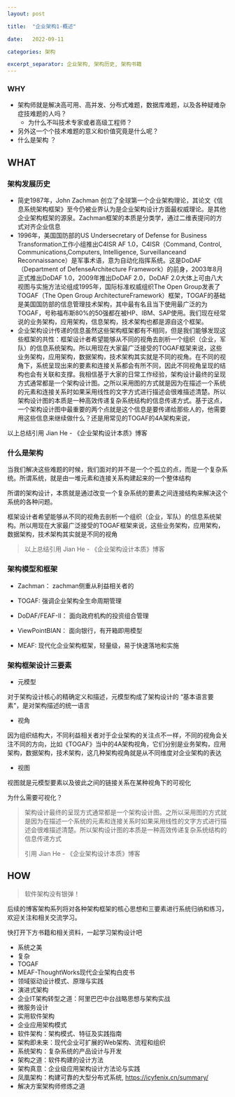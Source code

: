 ```yaml
---
layout: post

title:  "企业架构1-概述"

date:   2022-09-11

categories: 架构

excerpt_separator: 企业架构, 架构历史, 架构书籍
---
```



### WHY

* 架构师就是解决高可用、高并发、分布式难题，数据库难题，以及各种疑难杂症技难题的人吗？
  * 为什么不叫技术专家或者高级工程师？
* 另外这一个个技术难题的意义和价值究竟是什么呢？
* 什么是架构 ？


## WHAT

### 架构发展历史

* 简史1987年，John Zachman 创立了全球第一个企业架构理论，其论文《信息系统架构框架》至今仍被业界认为是企业架构设计方面最权威理论。是其他企业架构框架的源泉。Zachman框架的本质是分类学，通过二维表提问的方式对⻬企业信息
* 1996年，美国国防部的US Undersecretary of Defense for Business Transformation工作小组推出C4ISR AF 1.0，C4ISR（Command, Control, Communications,Computers, Intelligence, Surveillanceand Reconnaissance）是军事术语，意为自动化指挥系统。这是DoDAF（Department of DefenseArchitecture Framework）的前身，2003年8月正式推出DoDAF 1.0，2009年推出DoDAF 2.0，DoDAF 2.0大体上可由八大视图与实施方法论组成1995年，国际标准权威组织The Open Group发表了TOGAF（The Open Group ArchitectureFramework）框架，TOGAF的基础是美国国防部的信息管理技术架构，其中最有名且当下使用最广泛的为TOGAF，号称福布斯80%的50强都在被HP、IBM、SAP使用。我们现在经常说的业务架构，应用架构，信息架构，技术架构也都是源自这个框架。
* 企业架构设计传递的信息虽然这些架构框架都有不相同，但是我们能够发现这些框架的共性：框架设计者希望能够从不同的视⻆去剖析一个组织（企业，军队）的信息系统架构。所以用现在大家最广泛接受的TOGAF框架来说，这些业务架构，应用架构，数据架构，技术架构其实就是不同的视⻆。在不同的视⻆下，系统呈现出来的要素和连接关系都会有所不同，因此不同视⻆呈现的结构也会有关联和支撑。我相信基于大家的日常工作经验，架构设计最终的呈现方式通常都是一个架构设计图。之所以采用图的方式就是因为在描述一个系统的元素和连接关系时如果采用线性的文字方式进行描述会很难描述清楚。所以架构设计图的本质是一种高效传递复杂系统结构的信息传递方式。基于这点，一个架构设计图中最重要的两个点就是这个信息是要传递给那些人的，他需要用这些信息来继续做什么？还是用常⻅的TOGAF的4A架构来说，

以上总结引用 Jian He - 《企业架构设计本质》博客


### 什么是架构

当我们解决这些难题的时候，我们面对的并不是一个个孤立的点，而是一个复杂系统。所谓系统，就是由一堆元素和连接关系构建起来的一个整体结构

所谓的架构设计，本质就是通过改变一个复杂系统的要素之间连接结构来解决这个系统的各种问题。

框架设计者希望能够从不同的视⻆去剖析一个组织（企业，军队）的信息系统架构。所以用现在大家最广泛接受的TOGAF框架来说，这些业务架构，应用架构，数据架构，技术架构其实就是不同的视⻆

> 以上总结引用 Jian He - 《企业架构设计本质》博客


### 架构模型和框架

* Zachman： zachman侧重从利益相关者的
* TOGAF:  强调企业架构全生命周期管理

* DoDAF/FEAF-II： 面向政府机构的投资组合管理
* ViewPointBIAN：  面向银行，有开箱即用模型

* MEAF:  现代化企业架构框架，轻量级，易于快速落地和实施


### 架构框架设计三要素

* 元模型

对于架构设计核心的精确定义和描述，元模型构成了架构设计的 “基本语言要素"，是对架构描述的统一语言

* 视角

因为组织结构大，不同利益相关者对于企业架构的关注点不一样，不同的视角会关注不同的方向，比如《TOGAF》当中的4A架构视角，它们分别是业务架构，应用架构，数据架构，技术架构，这几种架构视角就是从不同维度对企业架构的表达

* 视图

视图就是元模型要素以及彼此之间的链接关系在某种视角下的可视化

为什么需要可视化？ 

> 架构设计最终的呈现方式通常都是一个架构设计图。之所以采用图的方式就是因为在描述一个系统的元素和连接关系时如果采用线性的文字方式进行描述会很难描述清楚。所以架构设计图的本质是一种高效传递复杂系统结构的信息传递方式
>
> 引用 Jian He - 《企业架构设计本质》博客


## HOW

> 软件架构没有银弹！

后续的博客架构系列将对各种架构框架的核心思想和三要素进行系统归纳和练习，欢迎关注和相关交流学习。

快打开下方书籍和相关资料，一起学习架构设计吧

* 系统之美
* 复杂
* TOGAF
* MEAF-ThoughtWorks现代企业架构白皮书
* 领域驱动设计模式、原理与实践
* 演进式架构
* 企业IT架构转型之道：阿里巴巴中台战略思想与架构实战
* 微服务设计
* 实用软件架构
* 企业应用架构模式
* 软件架构：架构模式、特征及实践指南
* 架构即未来：现代企业可扩展的Web架构、流程和组织
* 系统架构：复杂系统的产品设计与开发
* 架构之道：软件构建的设计方法
* 架构真意：企业级应用架构设计方法论与实践
* 凤凰架构：构建可靠的大型分布式系统,  https://icyfenix.cn/summary/
* 解决方案架构师修炼之道
